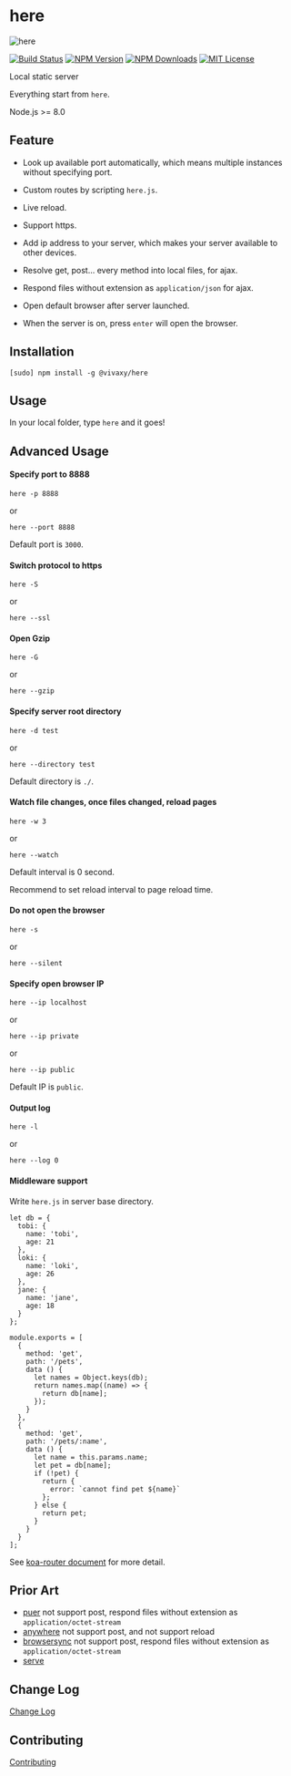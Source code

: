 # here

![here](./assets/images/here.jpg)

[![Build Status][travis-image]][travis-url]
[![NPM Version][npm-version-image]][npm-url]
[![NPM Downloads][npm-downloads-image]][npm-url]
[![MIT License][license-image]][license-url]

Local static server

Everything start from `here`.

Node.js >= 8.0

## Feature

- Look up available port automatically, which means multiple instances without specifying port.

- Custom routes by scripting `here.js`.

- Live reload.

- Support https.

- Add ip address to your server, which makes your server available to other devices.

- Resolve get, post... every method into local files, for ajax.

- Respond files without extension as `application/json` for ajax.

- Open default browser after server launched.

- When the server is on, press `enter` will open the browser.

## Installation

`[sudo] npm install -g @vivaxy/here`

## Usage

In your local folder, type `here` and it goes\!

## Advanced Usage

#### Specify port to 8888

`here -p 8888`

or

`here --port 8888`

Default port is `3000`.

#### Switch protocol to https

`here -S`

or

`here --ssl`

#### Open Gzip

`here -G`

or

`here --gzip`

#### Specify server root directory

`here -d test`

or

`here --directory test`

Default directory is `./`.

#### Watch file changes, once files changed, reload pages

`here -w 3`

or

`here --watch`

Default interval is 0 second.

Recommend to set reload interval to page reload time.

#### Do not open the browser

`here -s`

or

`here --silent`

#### Specify open browser IP

`here --ip localhost`

or

`here --ip private`

or

`here --ip public`

Default IP is `public`.

#### Output log

`here -l`

or

`here --log 0`

#### Middleware support

Write `here.js` in server base directory.

```
let db = {
  tobi: {
    name: 'tobi',
    age: 21
  },
  loki: {
    name: 'loki',
    age: 26
  },
  jane: {
    name: 'jane',
    age: 18
  }
};

module.exports = [
  {
    method: 'get',
    path: '/pets',
    data () {
      let names = Object.keys(db);
      return names.map((name) => {
        return db[name];
      });
    }
  },
  {
    method: 'get',
    path: '/pets/:name',
    data () {
      let name = this.params.name;
      let pet = db[name];
      if (!pet) {
        return {
          error: `cannot find pet ${name}`
        };
      } else {
        return pet;
      }
    }
  }
];
```

See [koa-router document](https://github.com/alexmingoia/koa-router#module_koa-router--Router+get%7Cput%7Cpost%7Cpatch%7Cdelete) for more detail.

## Prior Art

- [puer](https://www.npmjs.com/package/puer) not support post, respond files without extension as `application/octet-stream`
- [anywhere](https://www.npmjs.com/package/anywhere) not support post, and not support reload
- [browsersync](http://www.browsersync.io/) not support post, respond files without extension as `application/octet-stream`
- [serve](https://github.com/zeit/serve)

## Change Log

[Change Log](CHANGELOG.md)

## Contributing

[Contributing](CONTRIBUTING.md)

[npm-version-image]: http://img.shields.io/npm/v/@vivaxy/here.svg?style=flat-square
[npm-url]: https://www.npmjs.com/package/@vivaxy/here
[npm-downloads-image]: http://img.shields.io/npm/dt/@vivaxy/here.svg?style=flat-square
[license-image]: http://img.shields.io/npm/l/@vivaxy/here.svg?style=flat-square
[license-url]: LICENSE
[travis-image]: https://img.shields.io/travis/vivaxy/here.svg?style=flat-square
[travis-url]: https://travis-ci.org/vivaxy/here
